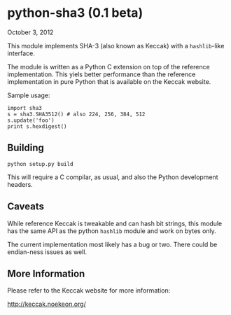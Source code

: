 # python-sha3 (0.1 beta)
October 3, 2012

This module implements SHA-3 (also known as Keccak) with a
`hashlib`-like interface.

The module is written as a Python C extension on top of the reference
implementation. This yiels better performance than the reference
implementation in pure Python that is available on the Keccak website.

Sample usage:

    import sha3
    s = sha3.SHA3512() # also 224, 256, 384, 512
    s.update('foo')
    print s.hexdigest()

## Building

    python setup.py build

This will require a C compilar, as usual, and also the Python
development headers.

## Caveats

While reference Keccak is tweakable and can hash bit strings, this
module has the same API as the python `hashlib` module and work on
bytes only.

The current implementation most likely has a bug or two. There could
be endian-ness issues as well.

## More Information

Please refer to the Keccak website for more information:

http://keccak.noekeon.org/

